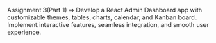 Assignment 3(Part 1)  => Develop a React Admin Dashboard app with customizable themes, tables, charts, calendar, and Kanban board. Implement interactive features, seamless integration, and smooth user experience.
